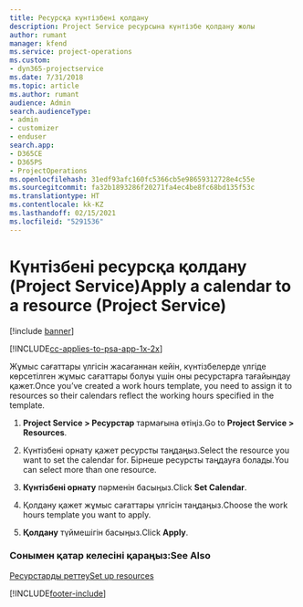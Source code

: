 ```yaml
---
title: Ресурсқа күнтізбені қолдану
description: Project Service ресурсына күнтізбе қолдану жолы
author: rumant
manager: kfend
ms.service: project-operations
ms.custom:
- dyn365-projectservice
ms.date: 7/31/2018
ms.topic: article
ms.author: rumant
audience: Admin
search.audienceType:
- admin
- customizer
- enduser
search.app:
- D365CE
- D365PS
- ProjectOperations
ms.openlocfilehash: 31edf93afc160fc5366cb5e98659312728e4c55e
ms.sourcegitcommit: fa32b1893286f20271fa4ec4be8fc68bd135f53c
ms.translationtype: HT
ms.contentlocale: kk-KZ
ms.lasthandoff: 02/15/2021
ms.locfileid: "5291536"
---
```

# <a name="apply-a-calendar-to-a-resource-project-service"></a><span data-ttu-id="e571c-103">Күнтізбені ресурсқа қолдану (Project Service)</span><span class="sxs-lookup"><span data-stu-id="e571c-103">Apply a calendar to a resource (Project Service)</span></span>

[!include [banner](../includes/psa-now-project-operations.md)]

[!INCLUDE[cc-applies-to-psa-app-1x-2x](../includes/cc-applies-to-psa-app-1x-2x.md)]

<span data-ttu-id="e571c-104">Жұмыс сағаттары үлгісін жасағаннан кейін, күнтізбелерде үлгіде көрсетілген жұмыс сағаттары болуы үшін оны ресурстарға тағайындау қажет.</span><span class="sxs-lookup"><span data-stu-id="e571c-104">Once you’ve created a work hours template, you need to assign it to resources so their calendars reflect the working hours specified in the template.</span></span>  
  
1.  <span data-ttu-id="e571c-105">**Project Service > Ресурстар** тармағына өтіңіз.</span><span class="sxs-lookup"><span data-stu-id="e571c-105">Go to **Project Service > Resources**.</span></span>  
  
2.  <span data-ttu-id="e571c-106">Күнтізбені орнату қажет ресурсты таңдаңыз.</span><span class="sxs-lookup"><span data-stu-id="e571c-106">Select the resource you want to set the calendar for.</span></span> <span data-ttu-id="e571c-107">Бірнеше ресурсты таңдауға болады.</span><span class="sxs-lookup"><span data-stu-id="e571c-107">You can select more than one resource.</span></span>  
  
3.  <span data-ttu-id="e571c-108">**Күнтізбені орнату** пәрменін басыңыз.</span><span class="sxs-lookup"><span data-stu-id="e571c-108">Click **Set Calendar**.</span></span>  
  
4.  <span data-ttu-id="e571c-109">Қолдану қажет жұмыс сағаттары үлгісін таңдаңыз.</span><span class="sxs-lookup"><span data-stu-id="e571c-109">Choose the work hours template you want to apply.</span></span>  
  
5.  <span data-ttu-id="e571c-110">**Қолдану** түймешігін басыңыз.</span><span class="sxs-lookup"><span data-stu-id="e571c-110">Click **Apply**.</span></span>  
  
### <a name="see-also"></a><span data-ttu-id="e571c-111">Сонымен қатар келесіні қараңыз:</span><span class="sxs-lookup"><span data-stu-id="e571c-111">See Also</span></span>  
 [<span data-ttu-id="e571c-112">Ресурстарды реттеу</span><span class="sxs-lookup"><span data-stu-id="e571c-112">Set up resources</span></span>](../psa/set-up-resources.md)


[!INCLUDE[footer-include](../includes/footer-banner.md)]